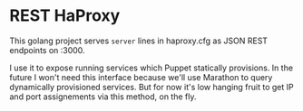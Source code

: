 # REST HaProxy
This golang project serves ```server``` lines in haproxy.cfg as JSON REST endpoints on :3000.

I use it to expose running services which Puppet statically provisions. In the future I won't need this interface because we'll use Marathon to query dynamically provisioned services. But for now it's low hanging fruit to get IP and port assignements via this method, on the fly.

